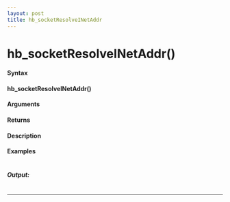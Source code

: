 ```yaml
---
layout: post
title: hb_socketResolveINetAddr
---
```


# hb_socketResolveINetAddr()


#### Syntax

#### hb_socketResolveINetAddr()

#### Arguments

#### Returns

#### Description

#### Examples

```

```

##### Output:

```

```

---